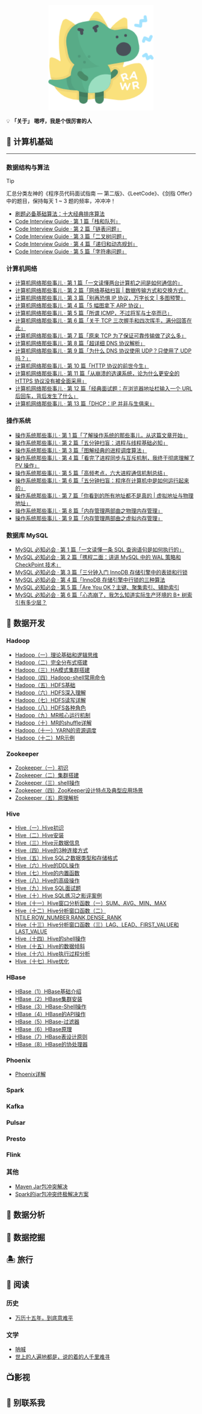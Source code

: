 <p align="center">
    <img width="280px" src="image/konglong/m17.png" >
</p>




<div align="center">
</div>

💡 **「关于」**
  **嗯哼，我是个很厉害的人**

## 📑 计算机基础

---

### 数据结构与算法

> [!TIP]
> 汇总分类左神的《程序员代码面试指南 — 第二版》、《LeetCode》、《剑指 Offer》中的题目，保持每天 1 ~ 3 题的频率，冲冲冲！

- [刷题必备基础算法：十大经典排序算法](计算机基础/算法/程序员代码面试指南/0-刷题必备基础算法-十大经典排序算法.md)
- [Code Interview Guide · 第 1 篇「栈和队列」](计算机基础/算法/程序员代码面试指南/1-栈和队列.md)
- [Code Interview Guide · 第 2 篇「链表问题」](计算机基础/算法/程序员代码面试指南/2-链表问题.md)
- [Code Interview Guide · 第 3 篇「二叉树问题」](计算机基础/算法/程序员代码面试指南/3-二叉树问题.md)
- [Code Interview Guide · 第 4 篇「递归和动态规划」](计算机基础/算法/程序员代码面试指南/4-递归和动态规划.md)
- [Code Interview Guide · 第 5 篇「字符串问题」](计算机基础/算法/程序员代码面试指南/5-字符串问题.md)

### 计算机网络

- [计算机网络那些事儿 · 第 1 篇「一文读懂两台计算机之间是如何通信的」](计算机基础/计算机网络/1-一文读懂两台计算机之间是如何通信的.md) 
- [计算机网络那些事儿 · 第 2 篇「网络基础扫盲 | 数据传输方式和交换方式」](计算机基础/计算机网络/5-数据传输方式和交换方式.md)
- [计算机网络那些事儿 · 第 3 篇「别再恐惧 IP 协议，万字长文 | 多图预警」](计算机基础/计算机网络/10-别再恐惧IP协议.md)
- [计算机网络那些事儿 · 第 4 篇「5 幅图拿下 ARP 协议」](计算机基础/计算机网络/12-几幅图拿下ARP协议.md)
- [计算机网络那些事儿 · 第 5 篇「所谓 ICMP，不过将军与士卒而已」](计算机基础/计算机网络/15-所谓ICMP-不过将军与士卒而已.md)
- [计算机网络那些事儿 · 第 6 篇「关于 TCP 三次握手和四次挥手，满分回答在此」](计算机基础/计算机网络/20-TCP三次握手四次挥手.md)
- [计算机网络那些事儿 · 第 7 篇「原来 TCP 为了保证可靠传输做了这么多」](计算机基础/计算机网络/30-原来TCP为了保证可靠传输做了这么多.md)
- [计算机网络那些事儿 · 第 8 篇「超详细 DNS 协议解析」](计算机基础/计算机网络/40-超详细DNS协议解析.md)
- [计算机网络那些事儿 · 第 9 篇「为什么 DNS 协议使用 UDP？只使用了 UDP 吗？」](计算机基础/计算机网络/42-为什么DNS协议使用UDP-真的只使用了UDP吗.md)
- [计算机网络那些事儿 · 第 10 篇「HTTP 协议的前世今生」](计算机基础/计算机网络/50-HTTP协议的前世今生.md)
- [计算机网络那些事儿 · 第 11 篇「从崩溃的选课系统，论为什么更安全的 HTTPS 协议没有被全面采用」](计算机基础/计算机网络/60-从崩溃的选课系统-论为什么更安全的HTTPS协议没有被全面采用.md)
- [计算机网络那些事儿 · 第 12 篇「经典面试题：在浏览器地址栏输入一个 URL 后回车，背后发生了什么」](计算机基础/计算机网络/70-经典面试题-在地址栏输入一个URL后回车-背后发生了什么.md)
- [计算机网络那些事儿 · 第 13 篇「DHCP：IP 并非与生俱来」](计算机基础/计算机网络/80-DHCP-IP并非与生俱来.md)

### 操作系统

- [操作系统那些事儿 · 第 1 篇「了解操作系统的那些事儿，从这篇文章开始」](计算机基础/操作系统/1-了解操作系统的那些事儿-从这篇文章开始.md)
- [操作系统那些事儿 · 第 2 篇「五分钟扫盲：进程与线程基础必知」](计算机基础/操作系统/2-五分钟扫盲-进程与线程基础必知.md)
- [操作系统那些事儿 · 第 3 篇「图解经典的进程调度算法」](计算机基础/操作系统/3-图解经典的进程调度算法.md)
- [操作系统那些事儿 · 第 4 篇「看完了进程同步与互斥机制，我终于彻底理解了 PV 操作」](计算机基础/操作系统/4-看完了进程同步与互斥机制-我终于彻底理解了PV操作.md)
- [操作系统那些事儿 · 第 5 篇「高频考点，六大进程通信机制总结」](计算机基础/操作系统/5-高频考点-六大进程通信机制总结.md)
- [操作系统那些事儿 · 第 6 篇「五分钟扫盲：程序在计算机中是如何运行起来的」](计算机基础/操作系统/6-五分钟扫盲-程序在计算机中是如何运行起来的.md)
- [操作系统那些事儿 · 第 7 篇「你看到的所有地址都不是真的 | 虚拟地址与物理地址」](计算机基础/操作系统/7-地址空间-虚拟地址与物理地址.md)
- [操作系统那些事儿 · 第 8 篇「内存管理两部曲之物理内存管理」](计算机基础/操作系统/8-内存管理两部曲之物理内存管理.md)
- [操作系统那些事儿 · 第 9 篇「内存管理两部曲之虚拟内存管理」](计算机基础/操作系统/9-内存管理两部曲之虚拟内存管理.md)


### 数据库 MySQL
- [MySQL 必知必会 · 第 1 篇「一文读懂一条 SQL 查询语句是如何执行的」](计算机基础/数据库MySQL/1-一条SQL查询语句是如何执行的.md)
- [MySQL 必知必会 · 第 2 篇「携程二面：讲讲 MySQL 中的 WAL 策略和 CheckPoint 技术」](计算机基础/数据库MySQL/2-携程二面-讲讲MySQL中的WAL策略和CheckPoint技术.md)
- [MySQL 必知必会 · 第 3 篇「三分钟入门 InnoDB 存储引擎中的表锁和行锁](计算机基础/数据库MySQL/3-三分钟入门InnoDB存储引擎中的表锁和行锁.md)
- [MySQL 必知必会 · 第 4 篇「InnoDB 存储引擎中行锁的三种算法](计算机基础/数据库MySQL/4-InnoDB存储引擎中行锁的三种算法.md)
- [MySQL 必知必会 · 第 5 篇「Are You OK？主键、聚集索引、辅助索引](计算机基础/数据库MySQL/5-主键+聚集索引+辅助索引.md)
- [MySQL 必知必会 · 第 6 篇「心态崩了，我怎么知道实际生产环境的 B+ 树索引有多少层？](计算机基础/数据库MySQL/5-主键+聚集索引+辅助索引.md)

## 🚕 数据开发

### Hadoop

- [Hadoop（一）理论基础和逻辑思维](数据开发/Hadoop/Hadoop（1）理论基础和逻辑思维.md)
- [Hadoop（二）完全分布式搭建](数据开发/Hadoop/Hadoop（2）完全分布式搭建.md)
- [Hadoop（三）HA模式集群搭建](数据开发/Hadoop/Hadoop（3）HA模式集群搭建.md)
- [Hadoop（四）Hadoop-shell常用命令](数据开发/Hadoop/Hadoop（4）Hadoop-shell常用命令.md)
- [Hadoop（五）HDFS基础](数据开发/Hadoop/Hadoop（5）HDFS基础.md)
- [Hadoop（六）HDFS深入理解](数据开发/Hadoop/Hadoop（6）HDFS深入理解.md)
- [Hadoop（七）HDFS读写详解](数据开发/Hadoop/Hadoop（7）HDFS读写详解.md)
- [Hadoop（八）HDFS各种角色](数据开发/Hadoop/Hadoop（8）HDFS各种角色.md)
- [Hadoop（九）MR核心运行机制](数据开发/Hadoop/Hadoop（9）MR核心运行机制.md)
- [Hadoop（十）MR的shuffle详解](数据开发/Hadoop/Hadoop（10）MR的shuffle详解.md)
- [Hadoop（十一）YARN的资源调度](数据开发/Hadoop/Hadoop（11）YARN的资源调度.md)
- [Hadoop（十二）MR示例](数据开发/Hadoop/Hadoop（12）MR示例.md)

### Zookeeper

- [Zookeeper（一）初识](数据开发/Zookeeper/Zookeeper（1）初识.md)
- [Zookeeper（二）集群搭建](数据开发/Zookeeper/Zookeeper（2）集群搭建.md)
- [Zookeeper（三）shell操作](数据开发/Zookeeper/Zookeeper（3）shell操作.md)
- [Zookeeper（四）ZooKeeper设计特点及典型应用场景](数据开发/Zookeeper/Zookeeper（4）ZooKeeper设计特点及典型应用场景.md)
- [Zookeeper（五）原理解析](数据开发/Zookeeper/Zookeeper（5）原理解析.md)

### Hive

- [Hive（一）Hive初识](数据开发/Hive/Hive（1）Hive初识.md)
- [Hive（二）Hive安装](数据开发/Hive/Hive（2）Hive安装.md)
- [Hive（三）Hive元数据信息](数据开发/Hive/Hive（3）Hive元数据信息.md)
- [Hive（四）Hive的3种连接方式](数据开发/Hive/Hive（4）Hive的3种连接方式.md)
- [Hive（五）Hive SQL之数据类型和存储格式](数据开发/Hive/Hive（5）Hive-SQL之数据类型和存储格式.md)
- [Hive（六）Hive的DDL操作](数据开发/Hive/Hive（6）Hive的DDL操作.md)
- [Hive（七）Hive的内置函数](数据开发/Hive/Hive（7）Hive的内置函数.md)
- [Hive（八）Hive的高级操作](数据开发/Hive/Hive（8）Hive的高级操作.md)
- [Hive（九）Hive SQL面试题](数据开发/Hive/Hive（9）Hive-SQL面试题.md)
- [Hive（十）Hive SQL练习之影评案例](数据开发/Hive/Hive（10）Hive-SQL练习之影评案例.md)
- [Hive（十一）Hive窗口分析函数（一）SUM、AVG、MIN、MAX](数据开发/Hive/Hive（11）Hive窗口分析函数（一）SUM、AVG、MIN、MAX.md)
- [Hive（十二）Hive分析窗口函数（二）NTILE,ROW_NUMBER,RANK,DENSE_RANK](数据开发/Hive/Hive（12）Hive分析窗口函数（二）NTILE,ROW_NUMBER,RANK,DENSE_RANK.md)
- [Hive（十三）Hive分析窗口函数（三）LAG、LEAD、FIRST_VALUE和LAST_VALUE](数据开发/Hive/Hive（13）Hive分析窗口函数（三）LAG、LEAD、FIRST_VALUE和LAST_VALUE.md)
- [Hive（十四）Hive的shell操作](数据开发/Hive/Hive（14）Hive的shell操作.md)
- [Hive（十五）Hive的数据倾斜](数据开发/Hive/Hive（15）Hive的数据倾斜.md)
- [Hive（十六）Hive执行过程分析](数据开发/Hive/Hive（16）Hive执行过程分析.md)
- [Hive（十七）Hive优化](数据开发/Hive/Hive（17）Hive优化.md)

### HBase
- [HBase（1）HBase基础介绍](数据开发/HBase/HBase（1）HBase基础介绍.md)
- [HBase（2）HBase集群安装](数据开发/HBase/HBase（2）HBase集群安装.md)
- [HBase（3）HBase-Shell操作](数据开发/HBase/HBase（3）HBase-Shell操作.md)
- [HBase（4）HBase的API操作](数据开发/HBase/HBase（4）HBase的API操作.md)
- [HBase（5）HBase-过滤器](数据开发/HBase/HBase（5）HBase-过滤器.md)
- [HBase（6）HBase原理](数据开发/HBase/HBase（6）HBase原理.md)
- [HBase（7）HBase表设计原则](数据开发/HBase/HBase（7）HBase表设计原则.md)
- [HBase（8）HBase的协处理器](数据开发/HBase/HBase（8）HBase的协处理器.md)

### Phoenix

- [Phoenix详解](数据开发/Phoenix/Phoenix.md)

### Spark

### Kafka

### Pulsar

### Presto

### Flink

### 其他

- [Maven Jar包冲突解决](other/Maven-Jar包冲突解决.md)
- [Spark的jar包冲突终极解决方案](other/Spark的jar包冲突终极解决方案.md)

## 🚓 数据分析

## 🚗 数据挖掘

## 🏝️ 旅行

## 📖 阅读

### 历史

- [万历十五年，到底意难平](读书笔记/1-万历十五年，到底意难平.md)

### 文学

- [呐喊](读书笔记/3-呐喊.md)
- [世上的人遍地都是，说的着的人千里难寻](读书笔记/2-世上的人遍地都是-说的着的人千里难寻.md)

## 📺影视

## 🙋‍ 别联系我
